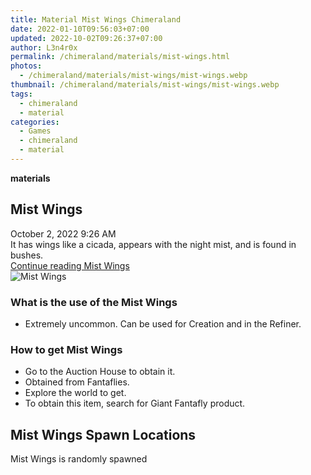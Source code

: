 ```yaml
---
title: Material Mist Wings Chimeraland
date: 2022-01-10T09:56:03+07:00
updated: 2022-10-02T09:26:37+07:00
author: L3n4r0x
permalink: /chimeraland/materials/mist-wings.html
photos:
  - /chimeraland/materials/mist-wings/mist-wings.webp
thumbnail: /chimeraland/materials/mist-wings/mist-wings.webp
tags:
  - chimeraland
  - material
categories:
  - Games
  - chimeraland
  - material
---
```


<link
  rel="stylesheet"
  href="https://rawcdn.githack.com/dimaslanjaka/Web-Manajemen/870a349/css/bootstrap-5-3-0-alpha3-wrapper.css"
/>
<section id="bootstrap-wrapper">
  <div data-bs-theme="dark">
    <div
      class="row g-0 border rounded overflow-hidden flex-md-row mb-4 shadow-sm position-relative bg-dark text-light"
    >
      <div class="col p-4 d-flex flex-column position-static">
        <strong class="d-inline-block mb-2 text-success">materials</strong>
        <h2 class="mb-0">Mist Wings</h2>
        <div class="mb-1 text-muted">October 2, 2022 9:26 AM</div>
        <div class="mb-2 border p-1">
          It has wings like a cicada, appears with the night mist, and is found
          in bushes.
        </div>
        <a
          href="/chimeraland/materials/mist-wings.html"
          class="stretched-link d-none text-primary"
          >Continue reading Mist Wings</a
        >
      </div>
      <div class="col-auto d-none d-md-block d-lg-block">
        <img
          src="https://www.webmanajemen.com/chimeraland/materials/mist-wings/mist-wings.webp"
          alt="Mist Wings"
        />
      </div>
    </div>
    <div class="row">
      <div class="col-lg-6 col-12 mb-2">
        <div class="card">
          <div class="card-body">
            <h3 class="card-title">What is the use of the Mist Wings</h3>
            <div class="card-text">
              <ul>
                <li>
                  Extremely uncommon. Can be used for Creation and in the
                  Refiner.
                </li>
              </ul>
            </div>
          </div>
        </div>
      </div>
      <div class="col-lg-6 col-12 mb-2">
        <div class="card">
          <div class="card-body">
            <h3 class="card-title">How to get Mist Wings</h3>
            <div class="card-text">
              <ul>
                <li>Go to the Auction House to obtain it.</li>
                <li>Obtained from Fantaflies.</li>
                <li>Explore the world to get.</li>
                <li>To obtain this item, search for Giant Fantafly product.</li>
              </ul>
            </div>
          </div>
        </div>
      </div>
      <div class="col-12 mb-2">
        <h2>Mist Wings Spawn Locations</h2>
        <p>Mist Wings is randomly spawned</p>
      </div>
    </div>
  </div>
</section>